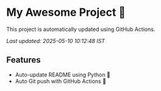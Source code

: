 # My Awesome Project 🚀

This project is automatically updated using GitHub Actions.

_Last updated: 2025-05-10 10:12:48 IST_

## Features
- Auto-update README using Python 🐍
- Auto Git push with GitHub Actions 🤖

